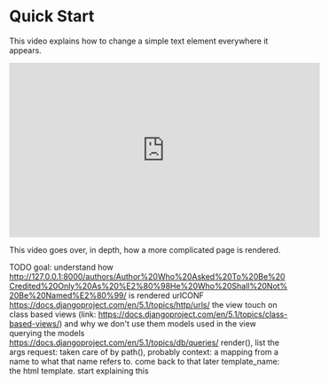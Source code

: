 # Quick Start

This video explains how to change a simple text element everywhere it appears.

<iframe width="560" height="315" src="https://www.youtube.com/embed/JDPPhjM1ods?si=MRtQuTsW98qgR5H4" title="YouTube video player" frameborder="0" allow="accelerometer; autoplay; clipboard-write; encrypted-media; gyroscope; picture-in-picture; web-share" referrerpolicy="strict-origin-when-cross-origin" allowfullscreen></iframe>

This video goes over, in depth, how a more complicated page is rendered.

TODO goal: understand how http://127.0.0.1:8000/authors/Author%20Who%20Asked%20To%20Be%20Credited%20Only%20As%20%E2%80%98He%20Who%20Shall%20Not%20Be%20Named%E2%80%99/ is rendered
  urlCONF https://docs.djangoproject.com/en/5.1/topics/http/urls/
    the view
      touch on class based views (link: https://docs.djangoproject.com/en/5.1/topics/class-based-views/) and why we don't use them
      models used in the view
      querying the models https://docs.djangoproject.com/en/5.1/topics/db/queries/
      render(), list the args
        request: taken care of by path(), probably 
        context: a mapping from a name to what that name refers to. come back to that later
        template_name: the html template. start explaining this